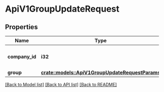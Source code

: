 # ApiV1GroupUpdateRequest

## Properties

Name | Type | Description | Notes
------------ | ------------- | ------------- | -------------
**company_id** | **i32** | 作成対象事業所ID（必須） | 
**group** | [**crate::models::ApiV1GroupUpdateRequestParams**](ApiV1GroupUpdateRequestParams.md) |  | 

[[Back to Model list]](../README.md#documentation-for-models) [[Back to API list]](../README.md#documentation-for-api-endpoints) [[Back to README]](../README.md)


